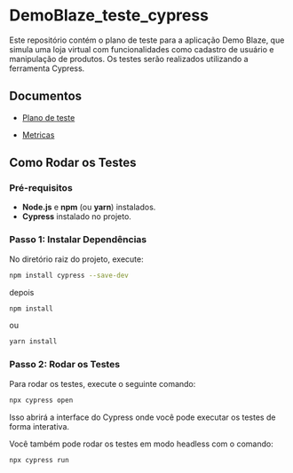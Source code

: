 # DemoBlaze_teste_cypress


Este repositório contém o plano de teste para a aplicação Demo Blaze, que simula uma loja virtual com funcionalidades como cadastro de usuário e manipulação de produtos. Os testes serão realizados utilizando a ferramenta Cypress.


## Documentos 
* [Plano de teste](https://github.com/deborahmoura/deborahmoura-Proesc-demoblaze/blob/main/Documentos/Plano%20de%20testes.md)

* [Metricas](https://github.com/deborahmoura/deborahmoura-Proesc-demoblaze/blob/main/Documentos/Metricas.md)

## Como Rodar os Testes

### Pré-requisitos

- **Node.js** e **npm** (ou **yarn**) instalados.
- **Cypress** instalado no projeto.

### Passo 1: Instalar Dependências

No diretório raiz do projeto, execute:

```bash
npm install cypress --save-dev
```
depois
```bash
npm install
```

ou

```bash
yarn install
```

### Passo 2: Rodar os Testes

Para rodar os testes, execute o seguinte comando:

```bash
npx cypress open
```

Isso abrirá a interface do Cypress onde você pode executar os testes de forma interativa.

Você também pode rodar os testes em modo headless com o comando:

```bash
npx cypress run
